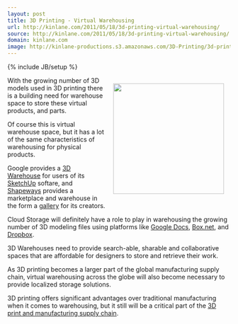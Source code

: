 ```yaml
---
layout: post
title: 3D Printing - Virtual Warehousing
url: http://kinlane.com/2011/05/18/3d-printing-virtual-warehousing/
source: http://kinlane.com/2011/05/18/3d-printing-virtual-warehousing/
domain: kinlane.com
image: http://kinlane-productions.s3.amazonaws.com/3D-Printing/3d-printing-warehousing.jpg
---
```

{% include JB/setup %}<p><img style="padding: 15px;" src="http://kinlane-productions.s3.amazonaws.com/3D-Printing/3d-printing-warehousing.jpg" alt="" width="250" align="right" />With the growing number of 3D models used in 3D printing there is a building need for warehouse space to store these virtual products, and parts.<p></p>
Of course this is virtual warehouse space, but it has a lot of the same characteristics of warehousing for physical products.<p></p>
Google provides a <a title="3D Warehouse" href="http://sketchup.google.com/3dwarehouse/">3D Warehouse</a> for users of its <a title="SketchUp" href="http://sketchup.google.com/">SketchUp</a> softare, and <a title="Shapeways" href="http://www.shapeways.com/">Shapeways</a> provides a marketplace and warehouse in the form a <a title="Gallery" href="http://www.shapeways.com/gallery">gallery</a> for its creators.<p></p>
Cloud Storage will definitely have a role to play in warehousing the growing number of 3D modeling files using platforms like <a title="Google Docs" href="http://docs.google.com">Google Docs</a>, <a title="Box.net" href="http://Box.net">Box.net</a>, and <a title="Dropbox" href="www.dropbox.com">Dropbox</a>.<p></p>
3D Warehouses need to provide search-able, sharable and collaborative spaces that are affordable for designers to store and retrieve their work.<p></p>
As 3D printing becomes a larger part of the global manufacturing supply chain, virtual warehousing across the globe will also become necessary to provide localized storage solutions.<p></p>
3D printing offers significant advantages over traditional manufacturing when it comes to warehousing, but it still will be a critical part of the <a title="3D print and manufacturing supply chain" href="http://www.kinlane.com/2011/05/3d-printing-and-manufacturing-supply-chain/">3D print and manufacturing supply chain</a>.</p>
